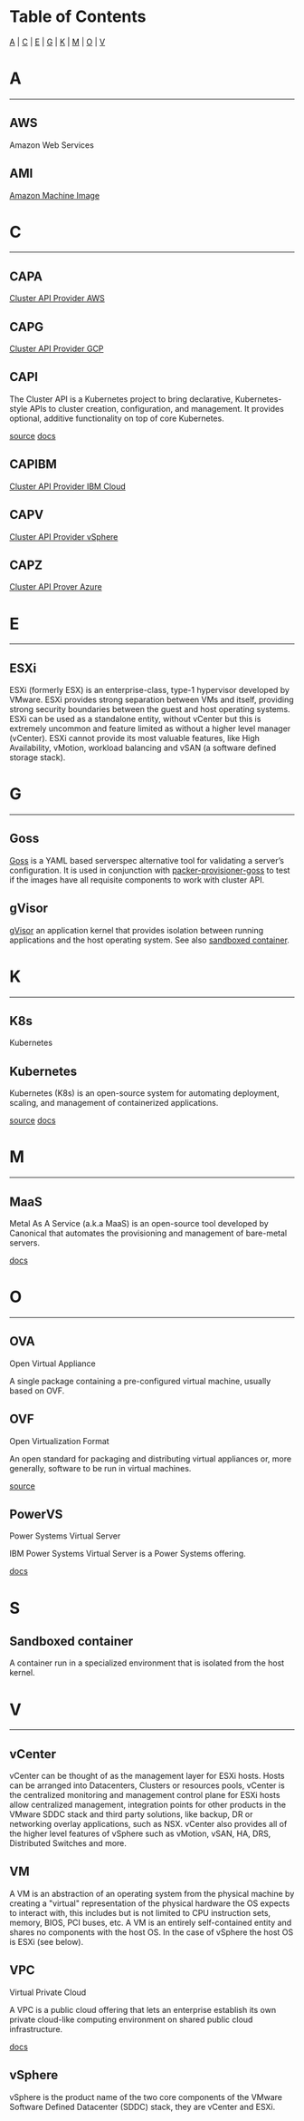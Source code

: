 # Table of Contents

[A](#a) | [C](#c) | [E](#e) | [G](#g) | [K](#k) | [M](#m) | [O](#o) | [V](#v)

# A
---

## AWS

Amazon Web Services

## AMI

[Amazon Machine Image](https://docs.aws.amazon.com/AWSEC2/latest/UserGuide/AMIs.html)

# C
---

## CAPA

[Cluster API Provider AWS](https://github.com/kubernetes-sigs/cluster-api-provider-aws)

## CAPG

[Cluster API Provider GCP](https://github.com/kubernetes-sigs/cluster-api-provider-gcp)

## CAPI

The Cluster API is a Kubernetes project to bring declarative, Kubernetes-style APIs to cluster creation, configuration, and management. It provides optional, additive functionality on top of core Kubernetes.

[source](https://github.com/kubernetes-sigs/cluster-api)
[docs](https://cluster-api.sigs.k8s.io)

## CAPIBM

[Cluster API Provider IBM Cloud](https://github.com/kubernetes-sigs/cluster-api-provider-ibmcloud)

## CAPV

[Cluster API Provider vSphere](https://github.com/kubernetes-sigs/cluster-api-provider-vsphere)

## CAPZ

[Cluster API Prover Azure](https://github.com/kubernetes-sigs/cluster-api-provider-azure)


# E
---

## ESXi

ESXi (formerly ESX) is an enterprise-class, type-1 hypervisor developed by VMware. ESXi provides strong separation between VMs and itself, providing strong security boundaries between the guest and host operating systems. ESXi can be used as a standalone entity, without vCenter but this is extremely uncommon and feature limited as without a higher level manager (vCenter). ESXi cannot provide its most valuable features, like High Availability, vMotion, workload balancing and vSAN (a software defined storage stack).

# G
---

## Goss

[Goss](https://github.com/goss-org/goss) is a YAML based serverspec alternative tool for validating a server’s configuration.  It is used in conjunction with [packer-provisioner-goss](https://github.com/YaleUniversity/packer-provisioner-goss/releases) to test if the images have all requisite components to work with cluster API.

## gVisor

[gVisor](https://gvisor.dev/docs/) an application kernel that provides isolation between running applications and the host operating system. See also [sandboxed container](#sandboxed-container).

# K
---

## K8s

Kubernetes

## Kubernetes

Kubernetes (K8s) is an open-source system for automating deployment, scaling, and management of containerized applications.

[source](https://github.com/kubernetes/kubernetes)
[docs](https://kubernetes.io)

# M
---

## MaaS

Metal As A Service (a.k.a MaaS) is an open-source tool developed by Canonical that automates the provisioning and management of bare-metal servers.

[docs](https://maas.io/docs)


# O
---

## OVA

Open Virtual Appliance

A single package containing a pre-configured virtual machine, usually based on OVF.

## OVF

Open Virtualization Format

An open standard for packaging and distributing virtual appliances or, more generally, software to be run in virtual machines.

[source](https://en.wikipedia.org/wiki/Open_Virtualization_Format)

## PowerVS

Power Systems Virtual Server

IBM Power Systems Virtual Server is a Power Systems offering.

[docs](https://cloud.ibm.com/docs/power-iaas?topic=power-iaas-about-virtual-server)

# S

## Sandboxed container

A container run in a specialized environment that is isolated from the host kernel.

# V
---

## vCenter

vCenter can be thought of as the management layer for ESXi hosts. Hosts can be arranged into Datacenters, Clusters or resources pools, vCenter is the centralized monitoring and management control plane for ESXi hosts allow centralized management, integration points for other products in the VMware SDDC stack and third party solutions, like backup, DR or networking overlay applications, such as NSX. vCenter also provides all of the higher level features of vSphere such as vMotion, vSAN, HA, DRS, Distributed Switches and more.

## VM

A VM is an abstraction of an operating system from the physical machine by creating a "virtual" representation of the physical hardware the OS expects to interact with, this includes but is not limited to CPU instruction sets, memory, BIOS, PCI buses, etc. A VM is an entirely self-contained entity and shares no components with the host OS. In the case of vSphere the host OS is ESXi (see below).

## VPC

Virtual Private Cloud

A VPC is a public cloud offering that lets an enterprise establish its own private cloud-like computing environment on shared public cloud infrastructure.

[docs](https://www.ibm.com/topics/vpc)

## vSphere

vSphere is the product name of the two core components of the VMware Software Defined Datacenter (SDDC) stack, they are vCenter and ESXi.
